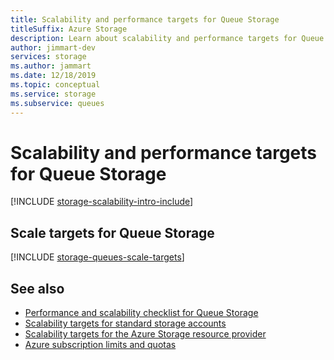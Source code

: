 ```yaml
---
title: Scalability and performance targets for Queue Storage
titleSuffix: Azure Storage
description: Learn about scalability and performance targets for Queue Storage.
author: jimmart-dev
services: storage
ms.author: jammart
ms.date: 12/18/2019
ms.topic: conceptual
ms.service: storage
ms.subservice: queues
---
```


# Scalability and performance targets for Queue Storage

[!INCLUDE [storage-scalability-intro-include](../../../includes/storage-scalability-intro-include.md)]

## Scale targets for Queue Storage

[!INCLUDE [storage-queues-scale-targets](../../../includes/storage-queues-scale-targets.md)]

## See also

- [Performance and scalability checklist for Queue Storage](storage-performance-checklist.md)
- [Scalability targets for standard storage accounts](../common/scalability-targets-standard-account.md)
- [Scalability targets for the Azure Storage resource provider](../common/scalability-targets-resource-provider.md)
- [Azure subscription limits and quotas](../../azure-resource-manager/management/azure-subscription-service-limits.md)
